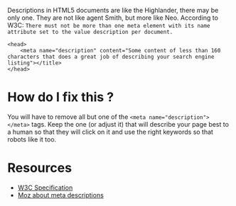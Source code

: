 Descriptions in HTML5 documents are like the Highlander, there may be only one. They are not like agent Smith, but more like Neo. According to W3C: `There must not be more than one meta element with its name attribute set to the value description per document.`

```
<head>
	<meta name="description" content="Some content of less than 160 characters that does a great job of describing your search engine listing"></title>
</head>
```

# How do I fix this ?

You will have to remove all but one of the `<meta name="description"></meta>` tags. Keep the one (or adjust it) that will describe your page best to a human so that they will click on it and use the right keywords so that robots like it too. 

# Resources

* [W3C Specification](https://www.w3.org/TR/html5/document-metadata.html#standard-metadata-names)
* [Moz about meta descriptions](https://moz.com/learn/seo/meta-description)
